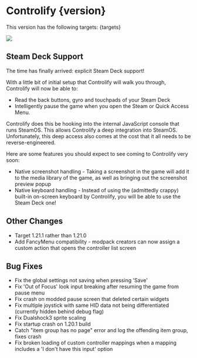 # Controlify {version}

This version has the following targets:
{targets}

[![](https://short.isxander.dev/bisect-img)](https://short.isxander.dev/bisect)

## Steam Deck Support

The time has finally arrived: explicit Steam Deck support!

With a little bit of initial setup that Controlify will walk you through, Controlify will now be able to:

- Read the back buttons, gyro and touchpads of your Steam Deck
- Intelligently pause the game when you open the Steam or Quick Access Menu.

Controlify does this be hooking into the internal JavaScript console that runs SteamOS. This allows Controlify a
deep integration into SteamOS. Unfortunately, this deep access also comes at the cost that it all needs to be
reverse-engineered.

Here are some features you should expect to see coming to Controlify very soon:

- Native screenshot handling - Taking a screenshot in the game will add it to the media library of the game, as well as bringing out the screenshot preview popup
- Native keyboard handling - Instead of using the (admittedly crappy) built-in on-screen keyboard by Controlify, you will be able to use the Steam Deck one!

## Other Changes

- Target 1.21.1 rather than 1.21.0
- Add FancyMenu compatibility - modpack creators can now assign a custom action that opens the controller list screen

## Bug Fixes

- Fix the global settings not saving when pressing 'Save'
- Fix 'Out of Focus' look input breaking after resuming the game from pause menu
- Fix crash on modded pause screen that deleted certain widgets
- Fix multiple joystick with same HID data not being differentiated (currently hidden behind debug flag)
- Fix Dualshock3 sprite scaling
- Fix startup crash on 1.20.1 build
- Catch "item group has no page" error and log the offending item group, fixes crash
- Fix broken loading of custom controller mappings when a mapping includes a 'I don't have this input' option
